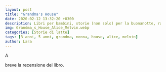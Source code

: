 ```yaml
---
layout: post
title: "Grandma's House"
date: 2020-02-12 13:32:20 +0300
description: Libri per bambini, storie (non solo) per la buonanotte, racconti e letture per giocare e leggere con i bimbi.
img: Grandma_s_House_Alice_Melvin.webp
categories: [Storie di latte]
tags: [3 anni, 5 anni, grandma, nonna, house, alice, melvin]
author: Lara
---
```

<p><span class="dropcap">A</span></p> breve la recensione del libro.